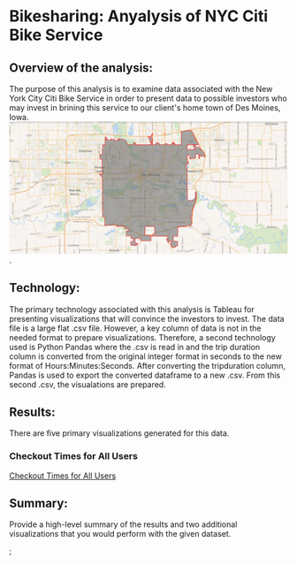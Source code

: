 # Bikesharing:  Anyalysis of NYC Citi Bike Service

## Overview of the analysis: 
The purpose of this analysis is to examine data associated with the New York City Citi Bike Service in order to present data to possible investors who may invest in brining this service to our client's home town of Des Moines, Iowa. ![Des Moines, Iowa](/Resources/Des_Moines_Iowa.png).

## Technology:
The primary technology associated with this analysis is Tableau for presenting visualizations that will convince the investors to invest.  The data file is a large flat .csv file.  However, a key column of data is not in the needed format to prepare visualizations.  Therefore, a second technology used is Python Pandas where the .csv is read in and the trip duration column is converted from the original integer format in seconds to the new format of Hours:Minutes:Seconds.  After converting the tripduration column, Pandas is used to export the converted dataframe to a new .csv.  From this second .csv, the visualations are prepared.

## Results: 
There are five primary visualizations generated for this data.

### Checkout Times for All Users

[Checkout Times for All Users](https://public.tableau.com/views/NYCCitiBikeAnalysisChallenge/CheckoutTimesforUsers?:language=en&:display_count=y&:origin=viz_share_link)

## Summary: 
Provide a high-level summary of the results and two additional visualizations that you would perform with the given dataset.

;